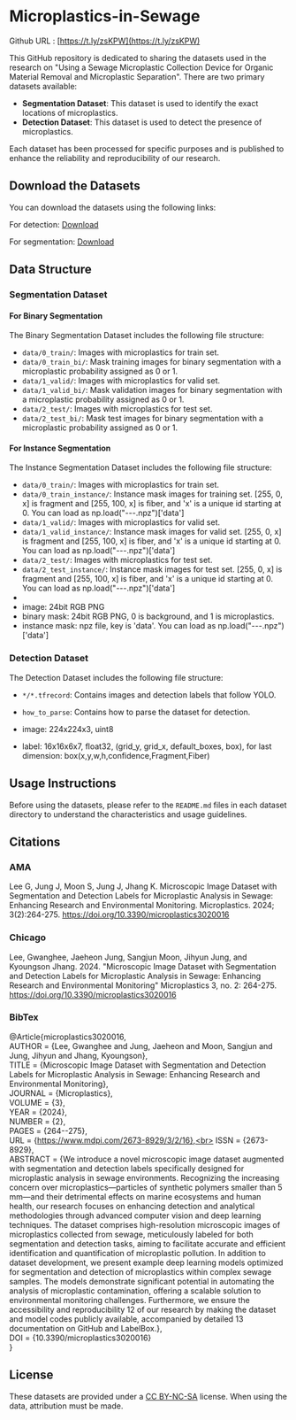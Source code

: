 # Microplastics-in-Sewage

Github URL : [https://t.ly/zsKPW](https://t.ly/zsKPW)

This GitHub repository is dedicated to sharing the datasets used in the research on "Using a Sewage Microplastic Collection Device for Organic Material Removal and Microplastic Separation". There are two primary datasets available:

- **Segmentation Dataset**: This dataset is used to identify the exact locations of microplastics.
- **Detection Dataset**: This dataset is used to detect the presence of microplastics.

Each dataset has been processed for specific purposes and is published to enhance the reliability and reproducibility of our research.

## Download the Datasets
You can download the datasets using the following links:

For detection:
[Download](https://drive.google.com/file/d/16AxDVzRzm6eEe8APx02x6eWGrGx8cmmz/view?usp=sharing)

For segmentation:
[Download](https://drive.google.com/file/d/1-VEBTmn7p71ZTuyMgiD5qY13pBLq_XCN/view?usp=sharing)

## Data Structure
### Segmentation Dataset

#### For Binary Segmentation
The Binary Segmentation Dataset includes the following file structure:
- `data/0_train/`: Images with microplastics for train set.
- `data/0_train_bi/`: Mask training images for binary segmentation with a microplastic probability assigned as 0 or 1.
- `data/1_valid/`: Images with microplastics for valid set.
- `data/1_valid_bi/`: Mask validation images for binary segmentation with a microplastic probability assigned as 0 or 1.
- `data/2_test/`: Images with microplastics for test set.
- `data/2_test_bi/`: Mask test images for binary segmentation with a microplastic probability assigned as 0 or 1.

#### For Instance Segmentation
The Instance Segmentation Dataset includes the following file structure:
- `data/0_train/`: Images with microplastics for train set.
- `data/0_train_instance/`: Instance mask images for training set. \[255, 0, x\] is fragment and \[255, 100, x\] is fiber, and 'x' is a unique id starting at 0. You can load as np.load("---.npz")\['data'\]
- `data/1_valid/`: Images with microplastics for valid set.
- `data/1_valid_instance/`: Instance mask images for valid set. \[255, 0, x\] is fragment and \[255, 100, x\] is fiber, and 'x' is a unique id starting at 0. You can load as np.load("---.npz")\['data'\]
- `data/2_test/`: Images with microplastics for test set.
- `data/2_test_instance/`: Instance mask images for test set. \[255, 0, x\] is fragment and \[255, 100, x\] is fiber, and 'x' is a unique id starting at 0. You can load as np.load("---.npz")\['data'\]
- 
- image: 24bit RGB PNG 
- binary mask: 24bit RGB PNG, 0 is background, and 1 is microplastics. 
- instance mask: npz file, key is 'data'. You can load as np.load("---.npz")\['data'\]

### Detection Dataset
The Detection Dataset includes the following file structure:
- `*/*.tfrecord`: Contains images and detection labels that follow YOLO.
- `how_to_parse`: Contains how to parse the dataset for detection.

- image: 224x224x3, uint8
- label: 16x16x6x7, float32, (grid_y, grid_x, default_boxes, box), for last dimension: box(x,y,w,h,confidence,Fragment,Fiber)

## Usage Instructions
Before using the datasets, please refer to the `README.md` files in each dataset directory to understand the characteristics and usage guidelines.

## Citations

### AMA
Lee G, Jung J, Moon S, Jung J, Jhang K. Microscopic Image Dataset with Segmentation and Detection Labels for Microplastic Analysis in Sewage: Enhancing Research and Environmental Monitoring. Microplastics. 2024; 3(2):264-275. https://doi.org/10.3390/microplastics3020016

### Chicago
Lee, Gwanghee, Jaeheon Jung, Sangjun Moon, Jihyun Jung, and Kyoungson Jhang. 2024. "Microscopic Image Dataset with Segmentation and Detection Labels for Microplastic Analysis in Sewage: Enhancing Research and Environmental Monitoring" Microplastics 3, no. 2: 264-275. https://doi.org/10.3390/microplastics3020016

### BibTex

@Article{microplastics3020016, <br>
AUTHOR = {Lee, Gwanghee and Jung, Jaeheon and Moon, Sangjun and Jung, Jihyun and Jhang, Kyoungson},<br>
TITLE = {Microscopic Image Dataset with Segmentation and Detection Labels for Microplastic Analysis in Sewage: Enhancing Research and Environmental Monitoring},<br>
JOURNAL = {Microplastics},<br>
VOLUME = {3},<br>
YEAR = {2024},<br>
NUMBER = {2},<br>
PAGES = {264--275},<br>
URL = {https://www.mdpi.com/2673-8929/3/2/16},<br>
ISSN = {2673-8929},<br>
ABSTRACT = {We introduce a novel microscopic image dataset augmented with segmentation and detection labels specifically designed for microplastic analysis in sewage environments. Recognizing the increasing concern over microplastics—particles of synthetic polymers smaller than 5 mm—and their detrimental effects on marine ecosystems and human health, our research focuses on enhancing detection and analytical methodologies through advanced computer vision and deep learning techniques. The dataset comprises high-resolution microscopic images of microplastics collected from sewage, meticulously labeled for both segmentation and detection tasks, aiming to facilitate accurate and efficient identification and quantification of microplastic pollution. In addition to dataset development, we present example deep learning models optimized for segmentation and detection of microplastics within complex sewage samples. The models demonstrate significant potential in automating the analysis of microplastic contamination, offering a scalable solution to environmental monitoring challenges. Furthermore, we ensure the accessibility and reproducibility 12 of our research by making the dataset and model codes publicly available, accompanied by detailed 13 documentation on GitHub and LabelBox.},<br>
DOI = {10.3390/microplastics3020016}<br>
}





## License
These datasets are provided under a [CC BY-NC-SA](https://creativecommons.org/licenses/by-nc-sa/4.0/) license. When using the data, attribution must be made.


